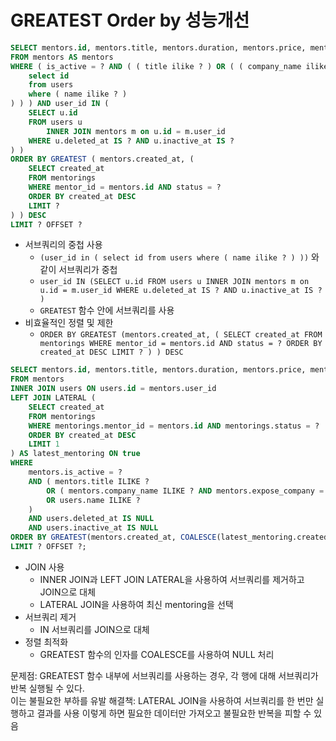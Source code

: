 # GREATEST Order by 성능개선

```sql
SELECT mentors.id, mentors.title, mentors.duration, mentors.price, mentors.company_name, mentors.expose_company, mentors.job_group, mentors.job, mentors.job_level, mentors.user_id 
FROM mentors AS mentors 
WHERE ( is_active = ? AND ( ( title ilike ? ) OR ( ( company_name ilike ? ) AND expose_company = ? ) OR ( user_id in ( 
    select id 
    from users 
    where ( name ilike ? ) 
) ) ) AND user_id IN ( 
    SELECT u.id 
    FROM users u 
        INNER JOIN mentors m on u.id = m.user_id 
    WHERE u.deleted_at IS ? AND u.inactive_at IS ? 
) ) 
ORDER BY GREATEST ( mentors.created_at, ( 
    SELECT created_at 
    FROM mentorings 
    WHERE mentor_id = mentors.id AND status = ? 
    ORDER BY created_at DESC 
    LIMIT ? 
) ) DESC 
LIMIT ? OFFSET ?
```


- 서브쿼리의 중첩 사용
  - `(user_id in ( select id from users where ( name ilike ? ) ))` 와 같이 서브쿼리가 중첩
  - `user_id IN (SELECT u.id FROM users u INNER JOIN mentors m on u.id = m.user_id WHERE u.deleted_at IS ? AND u.inactive_at IS ? )` 
  - `GREATEST` 함수 안에 서브쿼리를 사용
- 비효율적인 정렬 및 제한
  - `ORDER BY GREATEST (mentors.created_at, ( SELECT created_at FROM mentorings WHERE mentor_id = mentors.id AND status = ? ORDER BY created_at DESC LIMIT ? ) ) DESC` 

```sql
SELECT mentors.id, mentors.title, mentors.duration, mentors.price, mentors.company_name, mentors.expose_company, mentors.job_group, mentors.job, mentors.job_level, mentors.user_id 
FROM mentors 
INNER JOIN users ON users.id = mentors.user_id 
LEFT JOIN LATERAL (
    SELECT created_at 
    FROM mentorings 
    WHERE mentorings.mentor_id = mentors.id AND mentorings.status = ?
    ORDER BY created_at DESC 
    LIMIT 1
) AS latest_mentoring ON true 
WHERE 
    mentors.is_active = ? 
    AND ( mentors.title ILIKE ? 
        OR ( mentors.company_name ILIKE ? AND mentors.expose_company = ? ) 
        OR users.name ILIKE ? 
    ) 
    AND users.deleted_at IS NULL 
    AND users.inactive_at IS NULL 
ORDER BY GREATEST(mentors.created_at, COALESCE(latest_mentoring.created_at, '1970-01-01')) DESC 
LIMIT ? OFFSET ?;
```

- JOIN 사용
  - INNER JOIN과 LEFT JOIN LATERAL을 사용하여 서브쿼리를 제거하고 JOIN으로 대체
  - LATERAL JOIN을 사용하여 최신 mentoring을 선택
- 서브쿼리 제거
  - IN 서브쿼리를 JOIN으로 대체
- 정렬 최적화
  - GREATEST 함수의 인자를 COALESCE를 사용하여 NULL 처리

문제점: GREATEST 함수 내부에 서브쿼리를 사용하는 경우, 각 행에 대해 서브쿼리가 반복 실행될 수 있다.  
이는 불필요한 부하를 유발
해결책: LATERAL JOIN을 사용하여 서브쿼리를 한 번만 실행하고 결과를 사용 
이렇게 하면 필요한 데이터만 가져오고 불필요한 반복을 피할 수 있음


```sql

```